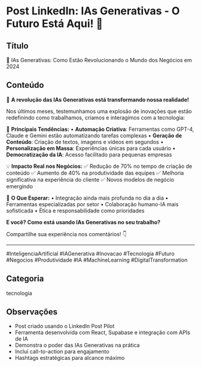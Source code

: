 # Post LinkedIn: IAs Generativas - O Futuro Está Aqui! 🚀

## Título
🤖 IAs Generativas: Como Estão Revolucionando o Mundo dos Negócios em 2024

## Conteúdo

🌟 **A revolução das IAs Generativas está transformando nossa realidade!**

Nos últimos meses, testemunhamos uma explosão de inovações que estão redefinindo como trabalhamos, criamos e interagimos com a tecnologia:

🎯 **Principais Tendências:**
• **Automação Criativa**: Ferramentas como GPT-4, Claude e Gemini estão automatizando tarefas complexas
• **Geração de Conteúdo**: Criação de textos, imagens e vídeos em segundos
• **Personalização em Massa**: Experiências únicas para cada usuário
• **Democratização da IA**: Acesso facilitado para pequenas empresas

💡 **Impacto Real nos Negócios:**
✅ Redução de 70% no tempo de criação de conteúdo
✅ Aumento de 40% na produtividade das equipes
✅ Melhoria significativa na experiência do cliente
✅ Novos modelos de negócio emergindo

🔮 **O Que Esperar:**
• Integração ainda mais profunda no dia a dia
• Ferramentas especializadas por setor
• Colaboração humano-IA mais sofisticada
• Ética e responsabilidade como prioridades

**E você? Como está usando IAs Generativas no seu trabalho?**

Compartilhe sua experiência nos comentários! 👇

---

#InteligenciaArtificial #IAGenerativa #Inovacao #Tecnologia #Futuro #Negocios #Produtividade #IA #MachineLearning #DigitalTransformation

## Categoria
tecnologia

## Observações
- Post criado usando o LinkedIn Post Pilot
- Ferramenta desenvolvida com React, Supabase e integração com APIs de IA
- Demonstra o poder das IAs Generativas na prática
- Inclui call-to-action para engajamento
- Hashtags estratégicas para alcance máximo